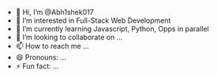 - 👋 Hi, I’m @Abh1shek017
- 👀 I’m interested in Full-Stack Web Development 
- 🌱 I’m currently learning Javascript, Python, Opps in parallel
- 💞️ I’m looking to collaborate on ...
- 📫 How to reach me ...
- 😄 Pronouns: ...
- ⚡ Fun fact: ...

<!---
Abh1shek017/Abh1shek017 is a ✨ special ✨ repository because its `README.md` (this file) appears on your GitHub profile.
You can click the Preview link to take a look at your changes.
--->
